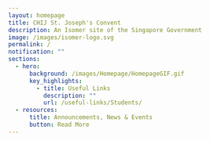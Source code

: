 ```yaml
---
layout: homepage
title: CHIJ St. Joseph's Convent
description: An Isomer site of the Singapore Government
image: /images/isomer-logo.svg
permalink: /
notification: ""
sections:
  - hero:
      background: /images/Homepage/HomepageGIF.gif
      key_highlights:
        - title: Useful Links
          description: ""
          url: /useful-links/Students/
  - resources:
      title: Announcements, News & Events
      button: Read More
---
```


